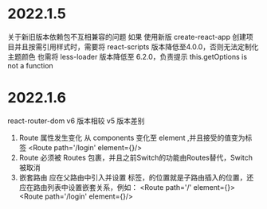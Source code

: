 # 2022.1.5 
  关于新旧版本依赖包不互相兼容的问题
  如果 使用新版 create-react-app 创建项目并且按需引用样式时，需要将 react-scripts 版本降低至4.0.0，否则无法定制化主题颜色
  也需将 less-loader 版本降低至 6.2.0，负责提示  this.getOptions is not a function
# 2022.1.6
  react-router-dom v6 版本相较 v5 版本差别
  1. Route 属性发生变化 从 components 变化至 element ,并且接受的值变为标签
      <Route path='/login' element={<Login></Login>}/>
  2. Route 必须被 Routes 包裹，并且之前Switch的功能由Routes替代，Switch被取消
  3. 嵌套路由 应在父路由中引入并设置 <Outlet/> 标签，<Outlet/>的位置就是子路由插入的位置，还应在路由列表中设置嵌套关系，例如：
      <Route path='/' element={<Admin/>}>
          <Route path='/login' element={<Login></Login>}/>
         </Route>